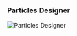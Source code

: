 ### Particles Designer

![Particles Designer](https://raw.github.com/kling-igor/particle-designer/master/screenshot.png)



